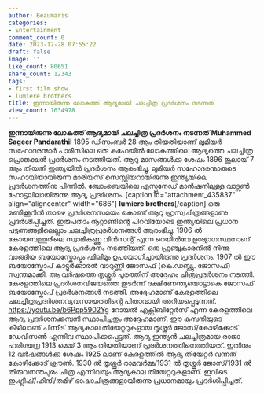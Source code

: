 ```yaml
---
author: Beaumaris
categories:
- Entertainment
comment_count: 0
date: 2023-12-28 07:55:22
draft: false
image: ''
like_count: 80651
share_count: 12343
tags:
- first film show
- lumiere brothers
title: ഇന്നായിരുന്നു ലോകത്ത് ആദ്യമായി ചലച്ചിത്ര പ്രദർശനം നടന്നത്
view_count: 1634978
---
```


**ഇന്നായിരുന്നു ലോകത്ത് ആദ്യമായി ചലച്ചിത്ര പ്രദർശനം നടന്നത്** **Muhammed Sageer Pandarathil** 1895 ഡിസംബർ 28 ആം തിയതിയാണ് ലൂമിയർ സഹോദരന്മാർ പാരീസിലെ ഒരു കഫേയിൽ ലോകത്തിലെ ആദ്യത്തെ ചലച്ചിത്ര പ്രൊജക്ഷൻ പ്രദർശനം നടത്തിയത്. ആറു മാസങ്ങൾക്കു ശേഷം 1896 ജൂലായ് 7 ആം തിയതി ഇന്ത്യയിൽ പ്രദർശനം ആരംഭിച്ചു. ലൂമിയർ സഹോദരന്മാരുടെ സഹായിയായിരുന്ന മാരിയസ് സെസ്റ്റിയറായിരുന്നു ഇന്ത്യയിലെ പ്രദർശനത്തിനു പിന്നിൽ. ബോംബെയിലെ എസ്പ്ലനേഡ് മാൻഷനിലുള്ള വാട്സൺ ഹോട്ടലിലായിരുന്നു ആദ്യ പ്രദർശനം. [caption id="attachment_435837" align="aligncenter" width="686"] **lumiere brothers**[/caption] ഒരു മണിക്കൂറിൽ താഴെ പ്രദർശനസമയം കൊണ്ട് ആറു ഹ്രസ്വചിത്രങ്ങളാണു പ്രദർശിപ്പിച്ചത്. ഇരുപതാം നൂറ്റാണ്ടിന്റെ പിറവിയോടെ ഇന്ത്യയിലെ പ്രധാന പട്ടണങ്ങളിലെല്ലാം ചലച്ചിത്രപ്രദർശനങ്ങൾ ആരംഭിച്ചു. 1906 ൽ കോയമ്പത്തൂരിലെ സ്വാമികണ്ണു വിൻസന്റ് എന്ന റെയിൽവേ ഉദ്യോഗസ്ഥനാണ് കേരളത്തിലെ ആദ്യ പ്രദർശനം നടത്തിയത്. ഒരു ഫ്രഞ്ചുകാരനിൽ നിന്നു വാങ്ങിയ ബയോസ്കോപ്പും ഫിലിമും ഉപയോഗിച്ചായിരുന്നു പ്രദർശനം. 1907 ൽ ഈ ബയോസ്കോപ് കാട്ടൂർക്കാരൻ വാറുണ്ണി ജോസഫ് (കെ.ഡബ്ല്യു. ജോസഫ്) സ്വന്തമാക്കി. ആ വർഷത്തെ തൃശ്ശൂർ പൂരത്തിന് അദ്ദേഹം ചിത്രപ്രദർശനം നടത്തി. കേരളത്തിലെ പ്രദർശനവിജയത്തെ തുടർന്ന് ദക്ഷിണേന്ത്യയൊട്ടാകെ ജോസഫ് ബയോസ്കോപ് പ്രദർശനങ്ങൾ നടത്തി. അദ്ദേഹമാണ് കേരളത്തിലെ ചലച്ചിത്രപ്രദർശനവ്യവസായത്തിന്റെ പിതാവായി അറിയപ്പെടുന്നത്. https://youtu.be/b6Ppp5902Yg റോയൽ എക്സിബിറ്റേർസ് എന്ന കേരളത്തിലെ ആദ്യ പ്രദർശനക്കമ്പനി സ്ഥാപിച്ചതും അദ്ദേഹമാണ്. ഈ കമ്പനിയുടെ കീഴിലാണ് പിന്നീട് ആദ്യകാല തിയേറ്ററുകളായ തൃശ്ശൂർ ജോസ്/കോഴിക്കോട് ഡേവിസൺ എന്നിവ സ്ഥാപിക്കപ്പെട്ടത്. ആദ്യ ഇന്ത്യൻ ചലച്ചിത്രമായ രാജാ ഹരിശ്ചന്ദ്ര 1913 മെയ് 3 ആം തിയതിയാണ് പ്രദർശനത്തിനെത്തിയത്. ഇതിനും 12 വർഷങ്ങൾക്കു ശേഷം 1925 ലാണ് കേരളത്തിൽ ആദ്യ തിയേറ്റർ വന്നത് കോഴിക്കോട് ക്രൗൺ. 1930 ൽ തൃശ്ശൂർ രാമവർമ്മ/1931 ൽ തൃശ്ശൂർ ജോസ്/1931 ൽ തിരുവനന്തപുരം ചിത്ര എന്നിവയും ആദ്യകാല തിയേറ്ററുകളാണ്. ഇവിടെ ഇംഗ്ലീഷ്/ഹിന്ദി/തമിഴ് ഭാഷാചിത്രങ്ങളായിരുന്നു പ്രധാനമായും പ്രദർശിപ്പിച്ചത്.